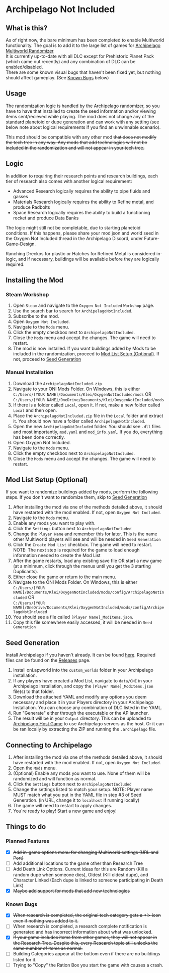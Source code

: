 # Archipelago Not Included

## What is this?

As of right now, the bare minimum has been completed to enable Multiworld functionality. The goal is to add it to the large list of games for [Archipelago Multiworld Randomizer](https://archipelago.gg)<br/>
It is currently up-to-date with all DLC except for Prehistoric Planet Pack (which came out recently) and any combination of DLC can be enabled/disabled.<br/>
There are some known visual bugs that haven't been fixed yet, but nothing should affect gameplay. (See [Known Bugs](#known-bugs) below)

## Usage

The randomization logic is handled by the Archipelago randomizer, so you have to have that installed to create the seed information and/or viewing items sent/recieved while playing. The mod does not change any of the standard planetoid or dupe generation and can work with any setting (see below note about logical requirements if you find an unwinnable scenario).

This mod should be compatible with any other mod ~~that does not modify the tech tree in any way. Any mods that add technologies will not be included in the randomization and will not appear in your tech tree.~~

## Logic

In addition to requiring their research points and research buildings, each tier of research also comes with another logical requirement:
+ Advanced Research logically requires the ability to pipe fluids and gasses
+ Materials Research logically requires the ability to Refine metal, and produce Radbolts
+ Space Research logically requires the ability to build a functioning rocket and produce Data Banks

The logic might still not be completable, due to starting planetoid conditions. If this happens, please share your mod json and world seed in the Oxygen Not Included thread in the Archipelago Discord, under Future-Game-Design.

Ranching Dreckos for plastic or Hatches for Refined Metal is considered in-logic, and if necessary, buildings will be available before they are logically required.

## Installing the Mod

### Steam Workshop

1. Open `Steam` and navigate to the `Oxygen Not Included` `Workshop` page.
2. Use the search bar to search for `ArchipelagoNotIncluded`.
3. Subscribe to the mod.
4. Open `Oxygen Not Included`.
5. Navigate to the `Mods` menu.
6. Click the empty checkbox next to `ArchipelagoNotIncluded`.
7. Close the `Mods` menu and accept the changes. The game will need to restart.
8. The mod is now installed. If you want buildings added by Mods to be included in the randomization, proceed to [Mod List Setup (Optional)](#mod-list-setup-(optional)). If not, proceed to [Seed Generation](#seed-generation)

### Manual Installation

1. Download the `ArchipelagoNotIncluded.zip`
2. Navigate to your ONI Mods Folder. On Windows, this is either<br/>`C:/Users/[YOUR NAME]/Documents/Klei/OxygenNotIncluded/mods` OR<br/>`C:/Users/[YOUR NAME]/OneDrive/Documents/Klei/OxygenNotIncluded/mods`
3. If there is a folder called `Local`, open it. If not, make a new folder called `Local` and then open.
4. Place the `ArchipelagoNotIncluded.zip` file in the `Local` folder and extract it. You should now have a folder called `ArchipelagoNotIncluded`.
5. Open the new `ArchipelagoNotIncluded` folder. You should see `.dll` files and most importantly, `mod.yaml` and `mod_info.yaml`. If you do, everything has been done correctly.
6. Open Oxygen Not Included.
7. Navigate to the `Mods` menu.
8. Click the empty checkbox next to `ArchipelagoNotIncluded`.
9. Close the `Mods` menu and accept the changes. The game will need to restart.

## Mod List Setup (Optional)

If you want to randomize buildings added by mods, perform the following steps. If you don't want to randomize them, skip to [Seed Generation](#seed-generation)

1. After installing the mod via one of the methods detailed above, it should have restarted with the mod enabled. If not, open `Oxygen Not Included`.
2. Navigate to the `Mods` menu.
3. Enable any mods you want to play with.
4. Click the `Settings` button next to `ArchipelagoNotIncluded`
5. Change the `Player Name` and remember this for later. This is the name other Multiworld players will see and will be needed in `Seed Generation`
6. Click the `Create Mod List` checkbox. The game will need to restart.
NOTE: The next step is required for the game to load enough information needed to create the Mod List
7. After the game restarts, load any existing save file OR start a new game (at a minimum, click through the menus until you get the 3 starting Duplicants).
8. Either close the game or return to the main menu.
9. Navigate to the ONI Mods Folder. On Windows, this is either<br/>`C:/Users/[YOUR NAME]/Documents/Klei/OxygenNotIncluded/mods/config/ArchipelagoNotIncluded` OR<br/>`C:/Users/[YOUR NAME]/OneDrive/Documents/Klei/OxygenNotIncluded/mods/config/ArchipelagoNotIncluded`
10. You should see a file called `[Player Name]_ModItems.json`.
11. Copy this file somewhere easily accessed, it will be needed in `Seed Generation`

## Seed Generation

Install Archipelago if you haven't already. It can be found [here](https://github.com/ArchipelagoMW/Archipelago/releases).
Required files can be found on the [Releases](https://github.com/ShadowKitty42/ONI-Archipelago/releases/latest) page.

1. Install oni.apworld into the `custom_worlds` folder in your Archipelago installation.
2. If any players have created a Mod List, navigate to `data/ONI` in your Archipelago installation, and copy the `[Player Name]_ModItems.json` file(s) to that folder.
3. Download the attached YAML and modify any options you deem necessary and place it in your Players directory in your Archipelago Installation. You can choose any combination of DLC listed in the YAML.
4. Run "Generate" either through the executable or the AP launcher.
5. The result will be in your `Output` directory. This can be uploaded to [Archipelago Host Game](https://archipelago.gg/uploads) to use Archipelago servers as the host. Or it can be ran locally by extracting the ZIP and running the `.archipelago` file.

## Connecting to Archipelago

1. After installing the mod via one of the methods detailed above, it should have restarted with the mod enabled. If not, open `Oxygen Not Included`.
2. Open the `Mods` menu.
3. (Optional) Enable any mods you want to use. None of them will be randomized and will function as normal.
4. Click the `Settings` button next to `ArchipelagoNotIncluded`
5. Change the settings listed to match your setup. NOTE: Player name MUST match what you put in the YAML file in step #3 of Seed Generation. (in URL, change it to `localhost` if running locally)
6. The game will need to restart to apply changes.
7. You're ready to play! Start a new game and enjoy!

## Things to do

### Planned Features

- [x] ~~Add in-game options menu for changing Multiworld settings (URL and Port)~~
- [ ] Add additional locations to the game other than Research Tree
- [ ] Add Death Link Options. Current ideas for this are Random (Kill a random dupe when someone dies), Oldest (Kill oldest dupe), and Character Linked (Each dupe is linked to someone participating in Death Link)
- [x] ~~Maybe add support for mods that add new technologies~~

### Known Bugs

- [x] ~~When research is completed, the original tech category gets a <!> icon even if nothing was added to it.~~
- [ ] When research is completed, a research complete notification is generated and has incorrect information about what was unlocked.
- [x] ~~If your game includes items from other games, they will not appear in the Research Tree. Despite this, every Research topic still unlocks the same number of items as normal.~~
- [ ] Building Categories appear at the bottom even if there are no buildings listed for it.
- [ ] Trying to "Copy" the Ration Box you start the game with causes a crash.
